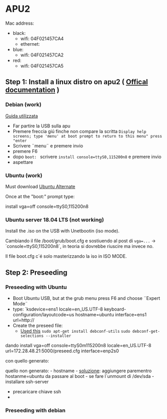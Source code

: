 # APU2

Mac address:
- black: 
    - wifi: 04F021457CA4
    - ethernet:
- blue:  
    - wifi: 04F021457CA2
- red:   
    - wifi: 04F021457CA5



## Step 1: Install a linux distro on apu2 ( [Offical documentation](https://pcengines.ch/howto.htm#home) )

### Debian (work)

[Guida utilizzata](https://syscall.eu/blog/2017/07/19/apu/)

- Far partire la USB sulla apu
- Premere freccia giú finche non compare la scritta `Display help screens; type 'menu' at boot prompt to return to this menu" press "enter`
- Scrivere ¨menu¨ e premere invio
- premere F6
- dopo `boot: ` scrivere `install console=ttyS0,115200n8` e premere invio
- aspettare


### Ubuntu (work)

Must download [Ubuntu Alternate](http://cdimage.ubuntu.com/releases/18.04.2/release/?_ga=2.6837746.1317156672.1557303868-755951356.1557213959)

Once at the "boot:" prompt type:

install vga=off console=ttyS0,115200n8

### Ubuntu server 18.04 LTS (not working)

Install the .iso on the USB with Unetbootin (iso mode).

Cambiando il file /boot/grub/boot.cfg e sostiuendo al post di `vga=...` -> ´console=ttyS0,115200n8´, in teoria si dovrebbe riuscire ma invece no. 

Il file boot.cfg c´é solo masterizzando la iso in ISO MODE. 

## Step 2: Preseeding 

### Preseeding with Ubuntu
- Boot Ubuntu USB, but at the grub menu press F6 and choose ¨Expert Mode¨ 
- type: ´ksdevice=ens1 locale=en_US.UTF-8 keyboard-configuration/layoutcode=us hostname=ubuntu interface=ens1 url=http://
- Create the preseed file:
    - [Used this](http://debian-handbook.info/browse/stable/sect.automated-installation.html)
        `sudo apt-get install debconf-utils`
        `sudo debconf-get-selections --installer`

dando install vga=off console=ttyS0m115200n8 locale=en_US.UTF-8 url=172.28.48.21:5000/preseed.cfg interface=enp2s0

con quello generato: 
    
quello non generato:
    - hostname
        - [soluzione](https://bugs.launchpad.net/ubuntu/+source/preseed/+bug/1452202): aggiungere parementro hostanme=ubuntu da passare al boot
    - se fare l´unmount di /dev/sda
    - installare ssh-server
- precaricare chiave ssh
- 

### Preseeding with debian
